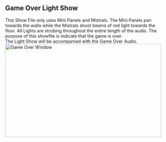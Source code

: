 ## Game Over Light Show
This Show File only uses Mini Panels and Mistrals. The Mini Panels pan towards the walls while the Mistrals shoot beams of red light towards the floor. All Lights are strobing throughout the entire length of the audio.
The purpose of this showfile is indicate that the game is over. <br>
The Light Show will be accompanied with the Game Over Audio.<br>
<img src="Captures/GameOverWindow.png" alt="Game Over Window" width="500" height="300"/>

